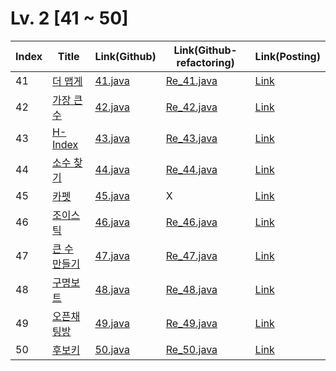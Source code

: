 # Lv. 2 \[41 ~ 50]

| Index | Title | Link(Github) | Link(Github-refactoring) | Link(Posting) |
|----|----|----|----|----|
| 41 | [더 맵게](https://school.programmers.co.kr/learn/courses/30/lessons/42626) | [41.java](https://github.com/2384320/Programmers-Algorithm/blob/main/Lv.2/41~50/41.java) | [Re_41.java](https://github.com/2384320/Programmers-Algorithm/blob/main/Lv.2/41~50/Re_41.java) | [Link](https://swift-badge-161.notion.site/Lv-2-041-82d22fcef3274dc0a9b7dd12377900ba) |
| 42 | [가장 큰 수](https://school.programmers.co.kr/learn/courses/30/lessons/42746) | [42.java](https://github.com/2384320/Programmers-Algorithm/blob/main/Lv.2/41~50/42.java) | [Re_42.java](https://github.com/2384320/Programmers-Algorithm/blob/main/Lv.2/41~50/Re_42.java) | [Link](https://swift-badge-161.notion.site/Lv-2-042-8bd1b5865e9b4a2c858431cc9d79414a) |
| 43 | [H-Index](https://school.programmers.co.kr/learn/courses/30/lessons/42747) | [43.java](https://github.com/2384320/Programmers-Algorithm/blob/main/Lv.2/41~50/43.java) | [Re_43.java](https://github.com/2384320/Programmers-Algorithm/blob/main/Lv.2/41~50/Re_43.java) | [Link](https://swift-badge-161.notion.site/Lv-2-043-H-Index-4d17e125574e497b8fa0580d76efbf95) |
| 44 | [소수 찾기](https://school.programmers.co.kr/learn/courses/30/lessons/42839) | [44.java](https://github.com/2384320/Programmers-Algorithm/blob/main/Lv.2/41~50/44.java) | [Re_44.java](https://github.com/2384320/Programmers-Algorithm/blob/main/Lv.2/41~50/Re_44.java) | [Link](https://swift-badge-161.notion.site/Lv-2-044-17901cb1daa649a387a5e9fd2096370c) |
| 45 | [카펫](https://school.programmers.co.kr/learn/courses/30/lessons/42842) | [45.java](https://github.com/2384320/Programmers-Algorithm/blob/main/Lv.2/41~50/45.java) | X | [Link](https://swift-badge-161.notion.site/Lv-2-045-e1685b664dbd495ab5eb52d01c0ec51d) |
| 46 | [조이스틱](https://school.programmers.co.kr/learn/courses/30/lessons/42860) | [46.java](https://github.com/2384320/Programmers-Algorithm/blob/main/Lv.2/41~50/46.java) | [Re_46.java](https://github.com/2384320/Programmers-Algorithm/blob/main/Lv.2/41~50/Re_46.java) | [Link](https://swift-badge-161.notion.site/Lv-2-046-f686f82e53834b2a8a8c597c2581dc1d) |
| 47 | [큰 수 만들기](https://school.programmers.co.kr/learn/courses/30/lessons/42883) | [47.java](https://github.com/2384320/Programmers-Algorithm/blob/main/Lv.2/41~50/47.java) | [Re_47.java](https://github.com/2384320/Programmers-Algorithm/blob/main/Lv.2/41~50/Re_47.java) | [Link](https://swift-badge-161.notion.site/Lv-2-047-5d0d7a36cdef4d52b86e491ac4ea22e5) |
| 48 | [구명보트](https://school.programmers.co.kr/learn/courses/30/lessons/42885) | [48.java](https://github.com/2384320/Programmers-Algorithm/blob/main/Lv.2/41~50/48.java) | [Re_48.java](https://github.com/2384320/Programmers-Algorithm/blob/main/Lv.2/41~50/Re_48.java) | [Link](https://swift-badge-161.notion.site/Lv-2-048-7dedd7fec5364025849277b714ebd012?pvs=4) |
| 49 | [오픈채팅방](https://school.programmers.co.kr/learn/courses/30/lessons/42888) | [49.java](https://github.com/2384320/Programmers-Algorithm/blob/main/Lv.2/41~50/49.java) | [Re_49.java](https://github.com/2384320/Programmers-Algorithm/blob/main/Lv.2/41~50/Re_49.java) | [Link](https://swift-badge-161.notion.site/Lv-2-049-b9cf0f0057b040038e17d723a2b7d9d4?pvs=4) |
| 50 | [후보키](https://school.programmers.co.kr/learn/courses/30/lessons/42890) | [50.java](https://github.com/2384320/Programmers-Algorithm/blob/main/Lv.2/41~50/50.java) | [Re_50.java](https://github.com/2384320/Programmers-Algorithm/blob/main/Lv.2/41~50/Re_50.java) | [Link](https://swift-badge-161.notion.site/Lv-2-050-bc760237fd3f4cdca50989fe5f55e945?pvs=4) |